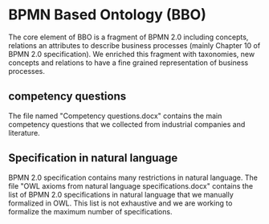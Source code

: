 # BPMN Based Ontology (BBO)

The core element of BBO is a fragment of BPMN 2.0 including concepts, relations an attributes to describe business processes (mainly Chapter 10 of BPMN 2.0 specification). We enriched this fragment with taxonomies, new concepts and relations to have a fine grained representation of business processes.


## competency questions
The file named "Competency questions.docx" contains the main competency questions that we collected from industrial companies and literature. 

## Specification in natural language
BPMN 2.0 specification contains many restrictions in natural language. The file "OWL axioms from natural language specifications.docx" contains the list of BPMN 2.0 specifications in natural language that we manually formalized in OWL. This list is not exhaustive and we are working to formalize the maximum number of specifications.
